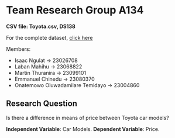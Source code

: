 # Team Research Group A134

**CSV file: Toyota.csv, DS138**

For the complete dataset, [click here](https://www.kaggle.com/datasets/adityadesai13/used-car-dataset-ford-and-mercedes?select=toyota.csv)

Members:

- Isaac Ngulat -> 23026708
- Laban Mahihu -> 23068822
- Martin Thuranira -> 23099101
- Emmanuel Chinedu -> 23080370
- Onatemowo Oluwadamilare Temidayo -> 23004860

## Research Question

Is there a difference in means of price between Toyota car models?

**Independent Variable**: Car Models.
**Dependent Variable**: Price.
